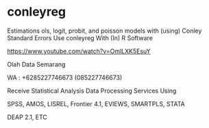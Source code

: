 # conleyreg
Estimations ols, logit, probit, and poisson models with (using) Conley Standard Errors Use conleyreg With (In) R Software

https://www.youtube.com/watch?v=OmlLXK5EsuY

Olah Data Semarang

WA : +6285227746673 (085227746673)

Receive Statistical Analysis Data Processing Services Using

SPSS, AMOS, LISREL, Frontier 4.1, EVIEWS, SMARTPLS, STATA

DEAP 2.1, ETC
